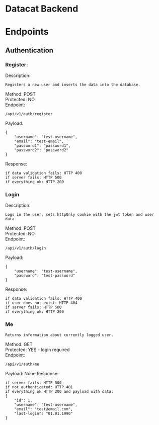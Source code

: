 # Datacat Backend

# Endpoints

## Authentication
### Register:
Description:
```
Registers a new user and inserts the data into the database.
```
Method: POST <br/>
Protected: NO <br/>
Endpoint:
```
/api/v1/auth/register
```
Payload:
```
{
    "username": "test-username",
    "email": "test-email",
    "password1": "password1",
    "password2": "password2"
}
```
Response:
```
if data validation fails: HTTP 400
if server fails: HTTP 500
if everything ok: HTTP 200
```

### Login
Description:
```
Logs in the user, sets httpOnly cookie with the jwt token and user data
```
Method: POST <br/>
Protected: NO <br/>
Endpoint:
```
/api/v1/auth/login
```
Payload:
```
{
    "username": "test-username",
    "password": "test-password"
}
```
Response: 
```
if data validation fails: HTTP 400
if user does not exist: HTTP 404
if server fails: HTTP 500
if everything ok: HTTP 200
```

### Me
```
Returns information about currently logged user.
```
Method: GET <br/>
Protected: YES - login required <br/>
Endpoint:
```
/api/v1/auth/me
```
Payload: None
Response:
```
if server fails: HTTP 500
if not authenticated: HTTP 401
if everything ok HTTP 200 and payload with data:
{
    "id": 1,
    "username": "test-username",
    "email": "test@email.com",
    "last-login": "01.01.1990"
}
```
